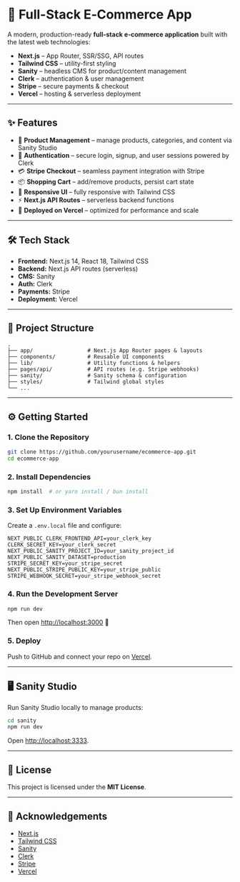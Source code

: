 # 🛒 Full-Stack E‑Commerce App

A modern, production-ready **full-stack e‑commerce application** built with the latest web technologies:

* **Next.js** – App Router, SSR/SSG, API routes
* **Tailwind CSS** – utility-first styling
* **Sanity** – headless CMS for product/content management
* **Clerk** – authentication & user management
* **Stripe** – secure payments & checkout
* **Vercel** – hosting & serverless deployment

---

## ✨ Features

* 🏬 **Product Management** – manage products, categories, and content via Sanity Studio
* 🔐 **Authentication** – secure login, signup, and user sessions powered by Clerk
* 💳 **Stripe Checkout** – seamless payment integration with Stripe
* 📦 **Shopping Cart** – add/remove products, persist cart state
* 📱 **Responsive UI** – fully responsive with Tailwind CSS
* ⚡ **Next.js API Routes** – serverless backend functions
* 🚀 **Deployed on Vercel** – optimized for performance and scale

---

## 🛠️ Tech Stack

* **Frontend:** Next.js 14, React 18, Tailwind CSS
* **Backend:** Next.js API routes (serverless)
* **CMS:** Sanity
* **Auth:** Clerk
* **Payments:** Stripe
* **Deployment:** Vercel

---

## 📂 Project Structure

```
.
├── app/                 # Next.js App Router pages & layouts
├── components/          # Reusable UI components
├── lib/                 # Utility functions & helpers
├── pages/api/           # API routes (e.g. Stripe webhooks)
├── sanity/              # Sanity schema & configuration
├── styles/              # Tailwind global styles
└── ...
```

---

## ⚙️ Getting Started

### 1. Clone the Repository

```bash
git clone https://github.com/yourusername/ecommerce-app.git
cd ecommerce-app
```

### 2. Install Dependencies

```bash
npm install  # or yarn install / bun install
```

### 3. Set Up Environment Variables

Create a `.env.local` file and configure:

```env
NEXT_PUBLIC_CLERK_FRONTEND_API=your_clerk_key
CLERK_SECRET_KEY=your_clerk_secret
NEXT_PUBLIC_SANITY_PROJECT_ID=your_sanity_project_id
NEXT_PUBLIC_SANITY_DATASET=production
STRIPE_SECRET_KEY=your_stripe_secret
NEXT_PUBLIC_STRIPE_PUBLIC_KEY=your_stripe_public
STRIPE_WEBHOOK_SECRET=your_stripe_webhook_secret
```

### 4. Run the Development Server

```bash
npm run dev
```

Then open [http://localhost:3000](http://localhost:3000) 🚀

### 5. Deploy

Push to GitHub and connect your repo on [Vercel](https://vercel.com).

---

## 🖥️ Sanity Studio

Run Sanity Studio locally to manage products:

```bash
cd sanity
npm run dev
```

Open [http://localhost:3333](http://localhost:3333).

---

## 📜 License

This project is licensed under the **MIT License**.

---

## 🌟 Acknowledgements

* [Next.js](https://nextjs.org/)
* [Tailwind CSS](https://tailwindcss.com/)
* [Sanity](https://www.sanity.io/)
* [Clerk](https://clerk.com/)
* [Stripe](https://stripe.com/)
* [Vercel](https://vercel.com/)
